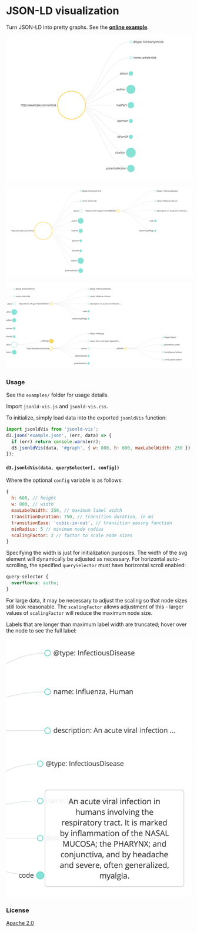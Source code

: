 
# JSON-LD visualization

Turn JSON-LD into pretty graphs. See the
**[online example](https://scienceai.github.io/jsonld-vis)**.

![Folded view of JSON tree](example/screen1.png)

![Partly unfolded view of JSON tree](example/screen3.png)

![Fully unfolded view of JSON tree](example/screen5.png)

### Usage

See the `examples/` folder for usage details.

Import `jsonld-vis.js` and `jsonld-vis.css`.

To initialize, simply load data into the exported `jsonldVis` function:

```js
import jsonldVis from 'jsonld-vis';
d3.json('example.json', (err, data) => {
  if (err) return console.warn(err);
  d3.jsonldVis(data, '#graph', { w: 800, h: 600, maxLabelWidth: 250 });
});
```

#### `d3.jsonldVis(data, querySelector[, config])`

Where the optional `config` variable is as follows:

```js
{
  h: 600, // height
  w: 800, // width
  maxLabelWidth: 250, // maximum label width
  transitionDuration: 750, // transition duration, in ms
  transitionEase: 'cubic-in-out', // transition easing function
  minRadius: 5 // minimum node radius
  scalingFactor: 2 // factor to scale node sizes
}
```

Specifying the width is just for initialization purposes. The width of the svg element will
dynamically be adjusted as necessary. For horizontal auto-scrolling, the specified `querySelector`
must have horizontal scroll enabled:

```css
query-selector {
  overflow-x: autho;
}
```

For large data, it may be necessary to adjust the scaling so that node sizes still look reasonable.
The `scalingFactor` allows adjustment of this - larger values of `scalingFactor` will reduce the
maximum node size.

Labels that are longer than maximum label width are truncated; hover over the node to see the full
label:

![Truncated label](example/screen2.png)
![Hover text](example/screen4.png)

### License

[Apache 2.0](https://github.com/scienceai/jsonld-vis/blob/master/LICENSE)
